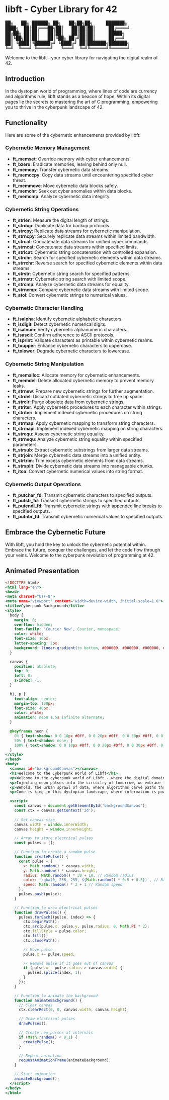 # libft - Cyber Library for 42

<pre>
██╗   ██╗ ██████╗ ██╗   ██╗██╗██╗     ███████╗
████╗  ██║██╔═══██╗██║   ██║██║██║     ██╔════╝
██╔██╗ ██║██║   ██║██║   ██║██║██║     █████╗  
██║╚██╗██║██║   ██║╚██╗ ██╔╝██║██║     ██╔══╝  
██║ ╚████║╚██████╔╝ ╚████╔╝ ██║███████╗███████╗
╚═╝  ╚═══╝ ╚═════╝   ╚═══╝  ╚═╝╚══════╝╚══════╝
</pre>




Welcome to the libft - your cyber library for navigating the digital realm of 42.

## Introduction

In the dystopian world of programming, where lines of code are currency and algorithms rule, libft stands as a beacon of hope. Within its digital pages lie the secrets to mastering the art of C programming, empowering you to thrive in the cyberpunk landscape of 42.

## Functionality

Here are some of the cybernetic enhancements provided by libft:

### Cybernetic Memory Management

- **ft_memset**: Override memory with cyber enhancements.
- **ft_bzero**: Eradicate memories, leaving behind only null.
- **ft_memcpy**: Transfer cybernetic data streams.
- **ft_memccpy**: Copy data streams until encountering specified cyber threat.
- **ft_memmove**: Move cybernetic data blocks safely.
- **ft_memchr**: Seek out cyber anomalies within data blocks.
- **ft_memcmp**: Analyze cybernetic data integrity.

### Cybernetic String Operations

- **ft_strlen**: Measure the digital length of strings.
- **ft_strdup**: Duplicate data for backup protocols.
- **ft_strcpy**: Replicate data streams for cybernetic manipulation.
- **ft_strncpy**: Securely replicate data streams within limited bandwidth.
- **ft_strcat**: Concatenate data streams for unified cyber commands.
- **ft_strncat**: Concatenate data streams within specified limits.
- **ft_strlcat**: Cybernetic string concatenation with controlled expansion.
- **ft_strchr**: Search for specified cybernetic elements within data streams.
- **ft_strrchr**: Reverse search for specified cybernetic elements within data streams.
- **ft_strstr**: Cybernetic string search for specified patterns.
- **ft_strnstr**: Cybernetic string search with limited scope.
- **ft_strcmp**: Analyze cybernetic data streams for equality.
- **ft_strncmp**: Compare cybernetic data streams with limited scope.
- **ft_atoi**: Convert cybernetic strings to numerical values.

### Cybernetic Character Handling

- **ft_isalpha**: Identify cybernetic alphabetic characters.
- **ft_isdigit**: Detect cybernetic numerical digits.
- **ft_isalnum**: Verify cybernetic alphanumeric characters.
- **ft_isascii**: Confirm adherence to ASCII protocols.
- **ft_isprint**: Validate characters as printable within cybernetic realms.
- **ft_toupper**: Enhance cybernetic characters to uppercase.
- **ft_tolower**: Degrade cybernetic characters to lowercase.

### Cybernetic String Manipulation

- **ft_memalloc**: Allocate memory for cybernetic enhancements.
- **ft_memdel**: Delete allocated cybernetic memory to prevent memory leaks.
- **ft_strnew**: Prepare new cybernetic strings for further augmentation.
- **ft_strdel**: Discard outdated cybernetic strings to free up space.
- **ft_strclr**: Purge obsolete data from cybernetic strings.
- **ft_striter**: Apply cybernetic procedures to each character within strings.
- **ft_striteri**: Implement indexed cybernetic procedures on string characters.
- **ft_strmap**: Apply cybernetic mapping to transform string characters.
- **ft_strmapi**: Implement indexed cybernetic mapping on string characters.
- **ft_strequ**: Assess cybernetic string equality.
- **ft_strnequ**: Analyze cybernetic string equality within specified parameters.
- **ft_strsub**: Extract cybernetic substrings from larger data streams.
- **ft_strjoin**: Merge cybernetic data streams into a unified entity.
- **ft_strtrim**: Trim excess cybernetic elements from data streams.
- **ft_strsplit**: Divide cybernetic data streams into manageable chunks.
- **ft_itoa**: Convert cybernetic numerical values into string format.

### Cybernetic Output Operations

- **ft_putchar_fd**: Transmit cybernetic characters to specified outputs.
- **ft_putstr_fd**: Transmit cybernetic strings to specified outputs.
- **ft_putendl_fd**: Transmit cybernetic strings with appended line breaks to specified outputs.
- **ft_putnbr_fd**: Transmit cybernetic numerical values to specified outputs.

## Embrace the Cybernetic Future

With libft, you hold the key to unlock the cybernetic potential within. Embrace the future, conquer the challenges, and let the code flow through your veins. Welcome to the cyberpunk revolution of programming at 42.

## Animated Presentation

```.html
<!DOCTYPE html>
<html lang="en">
<head>
<meta charset="UTF-8">
<meta name="viewport" content="width=device-width, initial-scale=1.0">
<title>Cyberpunk Background</title>
<style>
  body {
    margin: 0;
    overflow: hidden;
    font-family: 'Courier New', Courier, monospace;
    color: white;
    font-size: 10px;
    letter-spacing: 2px;
    background: linear-gradient(to bottom, #000000, #000000, #000000, #000000, #0a0a0a);
  }

  canvas {
    position: absolute;
    top: 0;
    left: 0;
    z-index: -1;
  }

  h1, p {
    text-align: center;
    margin-top: 100px;
    font-size: 40px;
    color: white;
    animation: neon 1.5s infinite alternate;
  }

  @keyframes neon {
    0% { text-shadow: 0 0 10px #0ff, 0 0 20px #0ff, 0 0 30px #0ff, 0 0 40px #00f, 0 0 70px #00f, 0 0 80px #00f, 0 0 100px #00f, 0 0 150px #00f; }
    50% { text-shadow: none; }
    100% { text-shadow: 0 0 10px #0ff, 0 0 20px #0ff, 0 0 30px #0ff, 0 0 40px #00f, 0 0 70px #00f, 0 0 80px #00f, 0 0 100px #00f, 0 0 150px #00f; }
  }
</style>
</head>
<body>
  <canvas id="backgroundCanvas"></canvas>
  <h1>Welcome to the Cyberpunk World of Libft</h1>
  <p>Welcome to the cyberpunk world of Libft - where the digital domain reigns supreme and lines of code echo like whispers in the night.</p>
  <p>Injecting neon pulses into the circuitry of tomorrow, we embrace the cybernetic future with each keystroke.</p>
  <p>Behold, the urban sprawl of data, where algorithms carve paths through the digital wilderness, and hackers dance on the edge of chaos.</p>
  <p>Code is king in this dystopian landscape, where information is power, and every line of code is a revolution waiting to happen.</p>

  <script>
    const canvas = document.getElementById('backgroundCanvas');
    const ctx = canvas.getContext('2d');
    
    // Set canvas size
    canvas.width = window.innerWidth;
    canvas.height = window.innerHeight;

    // Array to store electrical pulses
    const pulses = [];

    // Function to create a random pulse
    function createPulse() {
      const pulse = {
        x: Math.random() * canvas.width,
        y: Math.random() * canvas.height,
        radius: Math.random() * 30 + 10, // Random radius
        color: `rgba(0, 255, 255, ${Math.random() * 0.5 + 0.5})`, // Random color with alpha
        speed: Math.random() * 2 + 1 // Random speed
      };
      pulses.push(pulse);
    }

    // Function to draw electrical pulses
    function drawPulses() {
      pulses.forEach((pulse, index) => {
        ctx.beginPath();
        ctx.arc(pulse.x, pulse.y, pulse.radius, 0, Math.PI * 2);
        ctx.fillStyle = pulse.color;
        ctx.fill();
        ctx.closePath();

        // Move pulse
        pulse.x += pulse.speed;

        // Remove pulse if it goes out of canvas
        if (pulse.x - pulse.radius > canvas.width) {
          pulses.splice(index, 1);
        }
      });
    }

    // Function to animate the background
    function animateBackground() {
      // Clear canvas
      ctx.clearRect(0, 0, canvas.width, canvas.height);

      // Draw electrical pulses
      drawPulses();

      // Create new pulses at intervals
      if (Math.random() < 0.1) {
        createPulse();
      }

      // Repeat animation
      requestAnimationFrame(animateBackground);
    }

    // Start animation
    animateBackground();
  </script>
</body>
</html>
```
